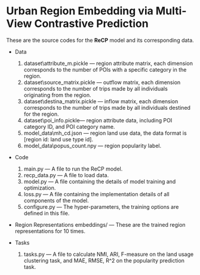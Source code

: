 # Urban Region Embedding via Multi-View Contrastive Prediction

These are the source codes for the **ReCP** model and its corresponding data.

- Data
  1. dataset\attribute_m.pickle — region attribute matrix, each dimension corresponds to the number of POIs with a specific category in the region.
  2. dataset\source_matrix.pickle — outflow matrix, each dimension corresponds to the number of trips made by all individuals originating from the region.
  3. dataset\destina_matrix.pickle — inflow matrix, each dimension corresponds to the number of trips made by all individuals destined for the region.
  4. dataset\poi_info.pickle— region attribute data, including POI category ID, and POI category name.
  5. model_data\mh_cd.json — region land use data, the data format is [region id: land use type id].
  6. model_data\popus_count.npy — region popularity label.

- Code
  1. main.py — A file to run the ReCP model. 
  2. recp_data.py — A file to load data. 
  3. model.py — A file containing the details of model training and optimization.
  4. loss.py — A file containing the implementation details of all components of the model.
  5. configure.py — The hyper-parameters, the training options are defined in this file.
  
- Region Representations
  embeddings/ — These are the trained region representations for 10 times. 

- Tasks
  1. tasks.py — A file to calculate NMI, ARI, F-measure on the land usage clustering task, and MAE, RMSE, R^2 on the popularity prediction task.
